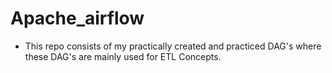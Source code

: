 # Apache_airflow
- This repo consists of my practically created and practiced DAG's where these DAG's are mainly used for ETL Concepts.
  
